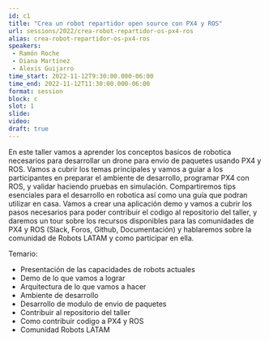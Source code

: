 ```yaml
---
id: c1
title: "Crea un robot repartidor open source con PX4 y ROS"
url: sessions/2022/crea-robot-repartidor-os-px4-ros
alias: crea-robot-repartidor-os-px4-ros
speakers:
 - Ramón Roche
 - Diana Martínez
 - Alexis Guijarro
time_start: 2022-11-12T9:30:00.000-06:00
time_end: 2022-11-12T11:30:00.000-06:00
format: session
block: c
slot: 1
slide:
video: 
draft: true
---
```


En este taller vamos a aprender los conceptos basicos de robotica necesarios para desarrollar un drone para envio de paquetes usando PX4 y ROS. Vamos a cubrir los temas principales y vamos a guiar a los participantes en preparar el ambiente de desarrollo, programar PX4 con ROS, y validar haciendo pruebas en simulación. Compartiremos tips esenciales para el desarrollo en robotica así como una guía que podran utilizar en casa. Vamos a crear una aplicación demo y vamos a cubrir los pasos necesarios para poder contribuir el codigo al repositorio del taller, y daremos un tour sobre los recursos disponibles para las comunidades de PX4 y ROS (Slack, Foros, Github, Documentación) y hablaremos sobre la comunidad de Robots LATAM y como participar en ella.

Temario:
* Presentación de las capacidades de robots actuales
* Demo de lo que vamos a lograr
* Arquitectura de lo que vamos a hacer
* Ambiente de desarrollo
* Desarrollo de modulo de envio de paquetes
* Contribuir al repositorio del taller
* Como contribuir codigo a PX4 y ROS
* Comunidad Robots LATAM